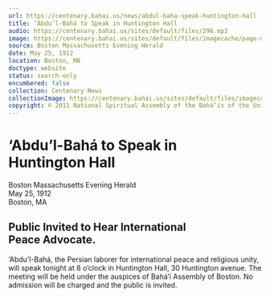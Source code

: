 ```yaml
---
url: https://centenary.bahai.us/news/abdul-baha-speak-huntington-hall
title: ‘Abdu’l-Bahá to Speak in Huntington Hall
audio: https://centenary.bahai.us/sites/default/files/296.mp3
image: https://centenary.bahai.us/sites/default/files/imagecache/page-main-image/images/press_clippings/05-25-1912%20Boston%20MA%20Eve%20Herald%20Abdul%20Baha%20to%20Speak.png
source: Boston Massachusetts Evening Herald
date: May 25, 1912
location: Boston, MA
doctype: website
status: search-only
encumbered: false
collection: Centenary News
collectionImage: https://centenary.bahai.us/sites/default/files/imagecache/theme-image/main_image/abdulbaha-overview-small_0.jpg
copyright: © 2011 National Spiritual Assembly of the Bahá’ís of the United States
---
```



# ‘Abdu’l-Bahá to Speak in Huntington Hall

Boston Massachusetts Evening Herald  
May 25, 1912  
Boston, MA  



Public Invited to Hear International Peace Advocate.
----------------------------------------------------

‘Abdu’l-Bahá, the Persian laborer for international peace and religious unity, will speak tonight at 8 o’clock in Huntington Hall, 30 Huntington avenue. The meeting will be held under the auspices of Bahá’í Assembly of Boston. No admission will be charged and the public is invited.